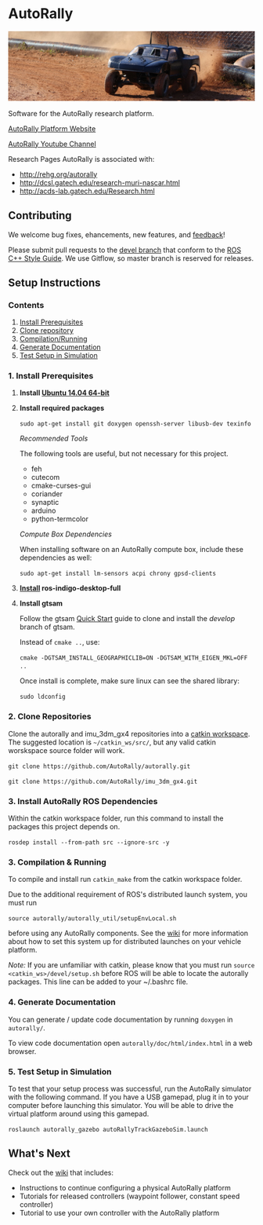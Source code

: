 # AutoRally

![alt text](doc/autorally_repo.jpg "Platform image")

Software for the AutoRally research platform.

[AutoRally Platform Website](http://autorally.github.io)

[AutoRally Youtube Channel](https://www.youtube.com/channel/UCSt0P1uqi4zU5RX2DZC_Qvg)

Research Pages AutoRally is associated with:
  * http://rehg.org/autorally
  * http://dcsl.gatech.edu/research-muri-nascar.html
  * http://acds-lab.gatech.edu/Research.html

## Contributing

We welcome bug fixes, ehancements, new features, and [feedback](https://github.com/AutoRally/autorally/issues)!

Please submit pull requests to the [devel branch](https://github.com/AutoRally/autorally/pull/new/devel) that conform to the [ROS C++ Style Guide](http://wiki.ros.org/CppStyleGuide). We use Gitflow, so master branch is reserved for releases.

## Setup Instructions

### Contents
1. [Install Prerequisites](#1-install-prerequisites)
2. [Clone repository](#2-clone-repository)
3. [Compilation/Running](#3-compilationrunning)
4. [Generate Documentation](#4-generate-documentation)
5. [Test Setup in Simulation](#5-test-setup-in-simulation)

### 1. Install Prerequisites
1. __Install [Ubuntu 14.04 64-bit](http://www.ubuntu.com)__
2. __Install required packages__

   ```sudo apt-get install git doxygen openssh-server libusb-dev texinfo```
   
   _Recommended Tools_
   
   The following tools are useful, but not necessary for this project.
   * feh
   * cutecom
   * cmake-curses-gui
   * coriander
   * synaptic
   * arduino
   * python-termcolor
   
   _Compute Box Dependencies_
   
   When installing software on an AutoRally compute box, include these dependencies as well:
   
   ```sudo apt-get install lm-sensors acpi chrony gpsd-clients```
   
3. __[Install](http://www.ros.org/install/) ros-indigo-desktop-full__
4. __Install gtsam__

   Follow the gtsam [Quick Start](https://bitbucket.org/gtborg/gtsam/) guide to clone and install the _develop_ branch of gtsam. 

   Instead of `cmake ..`, use:

   ```cmake -DGTSAM_INSTALL_GEOGRAPHICLIB=ON -DGTSAM_WITH_EIGEN_MKL=OFF ..```

   Once install is complete, make sure linux can see the shared library:

   ```sudo ldconfig```
   
### 2. Clone Repositories

Clone the autorally and imu_3dm_gx4 repositories into a [catkin workspace](http://wiki.ros.org/catkin/workspaces). The suggested location is `~/catkin_ws/src/`, but any valid catkin worskspace source folder will work.

```git clone https://github.com/AutoRally/autorally.git```

```git clone https://github.com/AutoRally/imu_3dm_gx4.git```

### 3. Install AutoRally ROS Dependencies

Within the catkin workspace folder, run this command to install the packages this project depends on.

```rosdep install --from-path src --ignore-src -y```

### 3. Compilation & Running

To compile and install run `catkin_make` from the catkin workspace folder.

Due to the additional requirement of ROS's distributed launch system, you must run

`source autorally/autorally_util/setupEnvLocal.sh`

before using any AutoRally components. See the [wiki](https://github.com/AutoRally/autorally/wiki) for more information about how to set this system up for distributed launches on your vehicle platform.

_Note:_ If you are unfamiliar with catkin, please know that you must run `source <catkin_ws>/devel/setup.sh` before ROS will be able to locate the autorally packages. This line can be added to your ~/.bashrc file.

### 4. Generate Documentation

You can generate / update code documentation by running `doxygen` in `autorally/`.

To view code documentation open `autorally/doc/html/index.html` in a web browser.

### 5. Test Setup in Simulation

To test that your setup process was successful, run the AutoRally simulator with the following command. If you have a USB gamepad, plug it in to your computer before launching this simulator. You will be able to drive the virtual platform around using this gamepad.

```roslaunch autorally_gazebo autoRallyTrackGazeboSim.launch```

## What's Next

Check out the [wiki](https://github.com/AutoRally/autorally/wiki) that includes:
* Instructions to continue configuring a physical AutoRally platform
* Tutorials for released controllers (waypoint follower, constant speed controller)
* Tutorial to use your own controller with the AutoRally platform